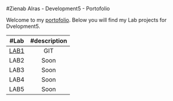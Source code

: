 #Zienab Alras - Development5 - Portofolio

Welcome to my [portofolio](https://github.com/ZienabAlr/DEV5-myportofolio.git). Below you will find my Lab projects for Dvelopment5. 


| #Lab    | #description   |
| :-----: | :------------: |
| [LAB1](https://github.com/ZienabAlr/DEV5-LAB1.git) | GIT  | 
| LAB2 | Soon | 
| LAB3 | Soon | 
| LAB4 | Soon | 
| LAB5 | Soon | 
